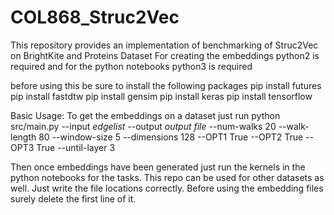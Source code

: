 # COL868_Struc2Vec
This repository provides an implementation of benchmarking of Struc2Vec on BrightKite and Proteins Dataset
For creating the embeddings python2 is required and for the python notebooks python3 is required

before using this be sure to install the following packages
pip install futures
pip install fastdtw
pip install gensim
pip install keras
pip install tensorflow

Basic Usage:
To get the embeddings on a dataset just run
python src/main.py --input *edgelist* --output *output file* --num-walks 20 --walk-length 80 --window-size 5 --dimensions 128 --OPT1 True --OPT2 True --OPT3 True --until-layer 3

Then once embeddings have been generated just run the kernels in the python notebooks for the tasks. This repo can be used for other datasets as well. Just write the file locations correctly. Before using the embedding files surely delete the first line of it.

